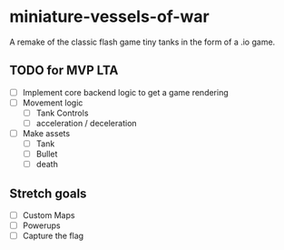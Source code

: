 # miniature-vessels-of-war

A remake of the classic flash game tiny tanks in the form of a .io game.

## TODO for MVP LTA

- [ ] Implement core backend logic to get a game rendering
- [ ] Movement logic
    - [ ] Tank Controls
    - [ ] acceleration / deceleration
- [ ] Make assets
    - [ ] Tank
    - [ ] Bullet
    - [ ] death

## Stretch goals

- [ ] Custom Maps
- [ ] Powerups
- [ ] Capture the flag
